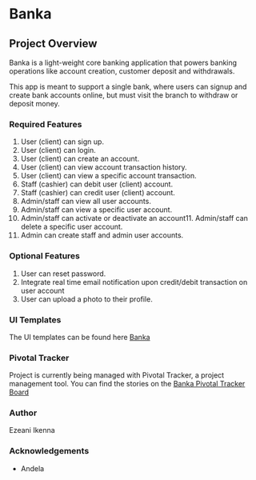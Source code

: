 # Banka


## Project Overview
Banka is a light-weight core banking application that powers banking operations like account
creation, customer deposit and withdrawals.

This app is meant to support a single bank, where users can signup and create bank accounts 
online, but must visit the branch to withdraw or deposit money.


### Required Features
1. User (client) can sign up.
2. User (client) can login.
3. User (client) can create an account.
4. User (client) can view account transaction history.
5. User (client) can view a specific account transaction.
6. Staff (cashier) can debit user (client) account.
7. Staff (cashier) can credit user (client) account.
8. Admin/staff can view all user accounts.
9. Admin/staff can view a specific user account.
10. Admin/staff can activate or deactivate an account11. Admin/staff can delete a specific user account.
12. Admin can create staff and admin user accounts.

### Optional Features
1. User can reset password.
2. Integrate real time email notification upon credit/debit transaction on user account
3. User can upload a photo to their profile.


### UI Templates
The UI templates can be found here [Banka](https://iykeevans.github.io/banka/UI)


### Pivotal Tracker

Project is currently being managed with Pivotal Tracker, a project management tool. You can find the stories on the [Banka Pivotal Tracker Board](https://www.pivotaltracker.com/n/projects/2320198)


### Author
Ezeani Ikenna

### Acknowledgements
* Andela